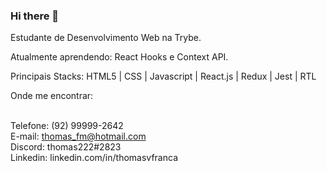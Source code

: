 ### Hi there 👋

Estudante de Desenvolvimento Web na Trybe.

Atualmente aprendendo: React Hooks e Context API.

Principais Stacks: HTML5 | CSS | Javascript | React.js | Redux | Jest | RTL

Onde me encontrar:

<br>Telefone: (92) 99999-2642
<br>E-mail: thomas_fm@hotmail.com
<br>Discord: thomas222#2823
<br>Linkedin: linkedin.com/in/thomasvfranca
  
<!--

**ThomasVFranca/ThomasVFranca** is a ✨ _special_ ✨ repository because its `README.md` (this file) appears on your GitHub profile.

Here are some ideas to get you started:

- 🔭 I’m currently working on ...

- 🌱 I’m currently learning ...

- 👯 I’m looking to collaborate on ...

- 🤔 I’m looking for help with ...

- 💬 Ask me about ...

- 📫 How to reach me: ...

- 😄 Pronouns: ...

- ⚡ Fun fact: ...

-->
